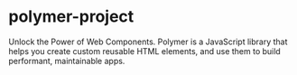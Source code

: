 # polymer-project
Unlock the Power of Web Components. Polymer is a JavaScript library that helps you create custom reusable HTML elements, and use them to build performant, maintainable apps. 
